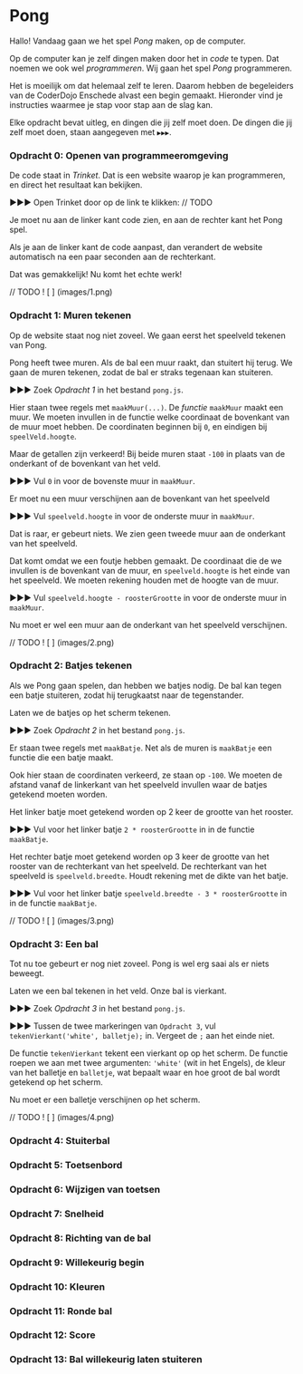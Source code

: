 # Pong

Hallo! Vandaag gaan we het spel *Pong* maken, op de computer.

Op de computer kan je zelf dingen maken door het in *code* te typen. Dat noemen we ook wel *programmeren*. Wij gaan het spel *Pong* programmeren.

Het is moeilijk om dat helemaal zelf te leren. Daarom hebben de begeleiders van de CoderDojo Enschede alvast een begin gemaakt. Hieronder vind je instructies waarmee je stap voor stap aan de slag kan.

Elke opdracht bevat uitleg, en dingen die jij zelf moet doen. De dingen die jij zelf moet doen, staan aangegeven met `▶▶▶`.

### Opdracht 0: Openen van programmeeromgeving

De code staat in *Trinket*. Dat is een website waarop je kan programmeren, en direct het resultaat kan bekijken.

▶▶▶ Open Trinket door op de link te klikken: // TODO

Je moet nu aan de linker kant code zien, en aan de rechter kant het Pong spel.

Als je aan de linker kant de code aanpast, dan verandert de website automatisch na een paar seconden aan de rechterkant.

Dat was gemakkelijk! Nu komt het echte werk!

// TODO ! [ ] (images/1.png)

### Opdracht 1: Muren tekenen

Op de website staat nog niet zoveel. We gaan eerst het speelveld tekenen van Pong.

Pong heeft twee muren. Als de bal een muur raakt, dan stuitert hij terug. We gaan de muren tekenen, zodat de bal er straks tegenaan kan stuiteren.

▶▶▶ Zoek *Opdracht 1* in het bestand `pong.js`.

Hier staan twee regels met `maakMuur(...)`. De *functie* `maakMuur` maakt een muur. We moeten invullen in de functie welke coordinaat de bovenkant van de muur moet hebben. De coordinaten beginnen bij `0`, en eindigen bij `speelVeld.hoogte`.

Maar de getallen zijn verkeerd! Bij beide muren staat `-100` in plaats van de onderkant of de bovenkant van het veld.

▶▶▶ Vul `0` in voor de bovenste muur in `maakMuur`.

Er moet nu een muur verschijnen aan de bovenkant van het speelveld

▶▶▶ Vul `speelveld.hoogte` in voor de onderste muur in `maakMuur`.

Dat is raar, er gebeurt niets. We zien geen tweede muur aan de onderkant van het speelveld.

Dat komt omdat we een foutje hebben gemaakt. De coordinaat die de we invullen is de bovenkant van de muur, en `speelveld.hoogte` is het einde van het speelveld. We moeten rekening houden met de hoogte van de muur.

▶▶▶ Vul `speelveld.hoogte - roosterGrootte` in voor de onderste muur in `maakMuur`.

Nu moet er wel een muur aan de onderkant van het speelveld verschijnen.

// TODO ! [ ] (images/2.png)

### Opdracht 2: Batjes tekenen

Als we Pong gaan spelen, dan hebben we batjes nodig. De bal kan tegen een batje stuiteren, zodat hij terugkaatst naar de tegenstander.

Laten we de batjes op het scherm tekenen.

▶▶▶ Zoek *Opdracht 2* in het bestand `pong.js`.

Er staan twee regels met `maakBatje`. Net als de muren is `maakBatje` een functie die een batje maakt.

Ook hier staan de coordinaten verkeerd, ze staan op `-100`. We moeten de afstand vanaf de linkerkant van het speelveld invullen waar de batjes getekend moeten worden.

Het linker batje moet getekend worden op 2 keer de grootte van het rooster.

▶▶▶ Vul voor het linker batje `2 * roosterGrootte` in in de functie `maakBatje`.

Het rechter batje moet getekend worden op 3 keer de grootte van het rooster van de rechterkant van het speelveld. De rechterkant van het speelveld is `speelveld.breedte`. Houdt rekening met de dikte van het batje.

▶▶▶ Vul voor het linker batje `speelveld.breedte - 3 * roosterGrootte` in in de functie `maakBatje`.

// TODO ! [ ] (images/3.png)

### Opdracht 3: Een bal

Tot nu toe gebeurt er nog niet zoveel. Pong is wel erg saai als er niets beweegt.

Laten we een bal tekenen in het veld. Onze bal is vierkant.

▶▶▶ Zoek *Opdracht 3* in het bestand `pong.js`.

▶▶▶ Tussen de twee markeringen van `Opdracht 3`, vul `tekenVierkant('white', balletje);` in. Vergeet de `;` aan het einde niet.

De functie `tekenVierkant` tekent een vierkant op op het scherm. De functie roepen we aan met twee argumenten: `'white'` (wit in het Engels), de kleur van het balletje en `balletje`, wat bepaalt waar en hoe groot de bal wordt getekend op het scherm.

Nu moet er een balletje verschijnen op het scherm.

// TODO ! [ ] (images/4.png)

### Opdracht 4: Stuiterbal

### Opdracht 5: Toetsenbord

### Opdracht 6: Wijzigen van toetsen

### Opdracht 7: Snelheid

### Opdracht 8: Richting van de bal

### Opdracht 9: Willekeurig begin

### Opdracht 10: Kleuren

### Opdracht 11: Ronde bal

### Opdracht 12: Score

### Opdracht 13: Bal willekeurig laten stuiteren
